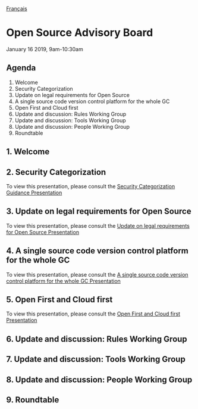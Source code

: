 [Français](https://github.com/canada-ca/OS-Advisory_Conseil-SO/blob/master/fr/Rencontres/2019-01-16.md#conseil-consultatif-les-sources-ouvertes)

# Open Source Advisory Board 
January 16 2019, 9am-10:30am

## Agenda 
1. Welcome 
2. Security Categorization 
3. Update on legal requirements for Open Source 
4. A single source code version control platform for the whole GC
5. Open First and Cloud first 
6. Update and discussion: Rules Working Group 
7. Update and discussion: Tools Working Group
8. Update and discussion: People Working Group 
9. Roundtable 

## 1. Welcome 

## 2. Security Categorization
To view this presentation, please consult the [Security Categorization Guidance Presentation](https://github.com/canada-ca/OS-Advisory_Conseil-SO/issues/106)

## 3. Update on legal requirements for Open Source
To view this presentation, please consult the [Update on legal requirements for Open Source Presentation](https://github.com/canada-ca/OS-Advisory_Conseil-SO/issues/107)

## 4. A single source code version control platform for the whole GC
To view this presentation, please consult the [A single source code version control platform for the whole GC Presentation](https://github.com/canada-ca/OS-Advisory_Conseil-SO/issues/108)

## 5. Open First and Cloud first 
To view this presentation, please consult the [Open First and Cloud first Presentation](https://github.com/canada-ca/OS-Advisory_Conseil-SO/issues/108)

## 6. Update and discussion: Rules Working Group 

## 7. Update and discussion: Tools Working Group

## 8. Update and discussion: People Working Group 

## 9. Roundtable 
